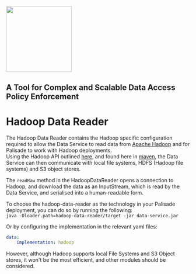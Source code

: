 <!---
Copyright 2018-2021 Crown Copyright

Licensed under the Apache License, Version 2.0 (the "License");
you may not use this file except in compliance with the License.
You may obtain a copy of the License at

  http://www.apache.org/licenses/LICENSE-2.0

Unless required by applicable law or agreed to in writing, software
distributed under the License is distributed on an "AS IS" BASIS,
WITHOUT WARRANTIES OR CONDITIONS OF ANY KIND, either express or implied.
See the License for the specific language governing permissions and
limitations under the License.
--->

# <img src="..logos/logo.svg" width="180">

## A Tool for Complex and Scalable Data Access Policy Enforcement

# Hadoop Data Reader

The Hadoop Data Reader contains the Hadoop specific configuration required to allow the Data Service to read data from [Apache Hadoop](https://hadoop.apache.org/) and for Palisade to work with Hadoop deployments.  
Using the Hadoop API outlined [here](https://hadoop.apache.org/docs/current/hadoop-project-dist/hadoop-common/FileSystemShell.html), and found here in [maven](https://mvnrepository.com/artifact/org.apache.hadoop/hadoop-common), the Data Service can then communicate with local file systems, HDFS (Hadoop file systems) and S3 object stores.

The `readRaw` method in the HadoopDataReader opens a connection to Hadoop, and download the data as an InputStream, which is read by the Data Service, and serialised into a human-readable form.

To choose the hadoop-data-reader as the technology in your Palisade deployment, you can do so by running the following:  
```java -Dloader.path=hadoop-data-reader/target -jar data-service.jar``` 

Or by configuring the implementation in the relevant yaml files:
```yaml
data:
    implementation: hadoop
```

However, although Hadoop supports local File Systems and S3 Object stores, it won't be the most efficient, and other modules should be considered.

